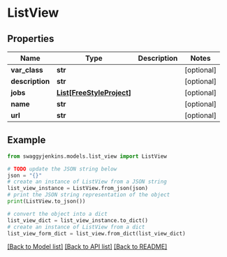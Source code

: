 # ListView


## Properties

Name | Type | Description | Notes
------------ | ------------- | ------------- | -------------
**var_class** | **str** |  | [optional] 
**description** | **str** |  | [optional] 
**jobs** | [**List[FreeStyleProject]**](FreeStyleProject.md) |  | [optional] 
**name** | **str** |  | [optional] 
**url** | **str** |  | [optional] 

## Example

```python
from swaggyjenkins.models.list_view import ListView

# TODO update the JSON string below
json = "{}"
# create an instance of ListView from a JSON string
list_view_instance = ListView.from_json(json)
# print the JSON string representation of the object
print(ListView.to_json())

# convert the object into a dict
list_view_dict = list_view_instance.to_dict()
# create an instance of ListView from a dict
list_view_form_dict = list_view.from_dict(list_view_dict)
```
[[Back to Model list]](../README.md#documentation-for-models) [[Back to API list]](../README.md#documentation-for-api-endpoints) [[Back to README]](../README.md)


